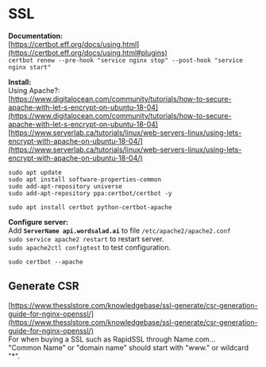# SSL

**Documentation:**  
[https://certbot.eff.org/docs/using.html](https://certbot.eff.org/docs/using.html#plugins)  
`certbot renew --pre-hook "service nginx stop" --post-hook "service nginx start"`

**Install:**  
Using Apache?:  
[https://www.digitalocean.com/community/tutorials/how-to-secure-apache-with-let-s-encrypt-on-ubuntu-18-04](https://www.digitalocean.com/community/tutorials/how-to-secure-apache-with-let-s-encrypt-on-ubuntu-18-04)  
[https://www.serverlab.ca/tutorials/linux/web-servers-linux/using-lets-encrypt-with-apache-on-ubuntu-18-04/](https://www.serverlab.ca/tutorials/linux/web-servers-linux/using-lets-encrypt-with-apache-on-ubuntu-18-04/)

```text
sudo apt update
sudo apt install software-properties-common
sudo add-apt-repository universe
sudo add-apt-repository ppa:certbot/certbot -y

sudo apt install certbot python-certbot-apache
```

**Configure server:**  
Add **`ServerName api.wordsalad.ai`** to file `/etc/apache2/apache2.conf`  
`sudo service apache2 restart` to restart server.  
`sudo apache2ctl configtest` to test configuration.

`sudo certbot --apache`

## Generate CSR

[https://www.thesslstore.com/knowledgebase/ssl-generate/csr-generation-guide-for-nginx-openssl/](https://www.thesslstore.com/knowledgebase/ssl-generate/csr-generation-guide-for-nginx-openssl/)  
For when buying a SSL such as RapidSSL through Name.com...  
"Common Name" or "domain name" should start with "www." or wildcard "\*".

